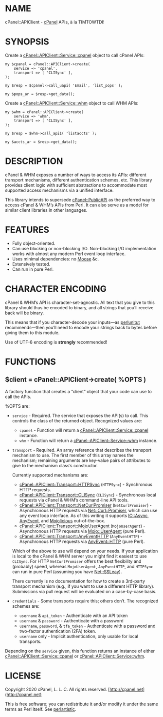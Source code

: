 # NAME

cPanel::APIClient - [cPanel](http://cpanel.com) APIs, à la TIMTOWTDI!

# SYNOPSIS

Create a [cPanel::APIClient::Service::cpanel](https://metacpan.org/pod/cPanel::APIClient::Service::cpanel) object
to call cPanel APIs:

    my $cpanel = cPanel::APIClient->create(
        service => 'cpanel',
        transport => [ 'CLISync' ],
    );

    my $resp = $cpanel->call_uapi( 'Email', 'list_pops' );

    my $pops_ar = $resp->get_data();

Create a [cPanel::APIClient::Service::whm](https://metacpan.org/pod/cPanel::APIClient::Service::whm) object
to call WHM APIs:

    my $whm = cPanel::APIClient->create(
        service => 'whm',
        transport => [ 'CLISync' ],
    );

    my $resp = $whm->call_api1( 'listaccts' );

    my $accts_ar = $resp->get_data();

# DESCRIPTION

cPanel & WHM exposes a number of ways to access its APIs: different transport
mechanisms, different authentication schemes, etc. This library provides
client logic with sufficient abstractions to accommodate most supported
access mechanisms via a unified interface.

This library intends to supersede [cPanel::PublicAPI](https://metacpan.org/pod/cPanel::PublicAPI) as the preferred way
to access cPanel & WHM’s APIs from Perl. It can also serve as a model for
similar client libraries in other languages.

# FEATURES

- Fully object-oriented.
- Can use blocking or non-blocking I/O. Non-blocking I/O implementation
works with almost any modern Perl event loop interface.
- Uses minimal dependencies: no [Moose](https://metacpan.org/pod/Moose) &c.
- Extensively tested.
- Can run in pure Perl.

# CHARACTER ENCODING

cPanel & WHM’s API is character-set-agnostic. All text that you give to this
library should thus be encoded to binary, and all strings that you’ll receive
back will be binary.

This means that if you character-decode your inputs—as [perlunitut](https://metacpan.org/pod/perlunitut)
recommends—then you’ll need to encode your strings back to bytes before
giving them to this module.

Use of UTF-8 encoding is **strongly** recommended!

# FUNCTIONS

## $client = cPanel::APIClient->create( %OPTS )

A factory function that creates a “client” object that your code can
use to call the APIs.

%OPTS are:

- `service` - Required. The service that exposes the API(s) to call.
This controls the class of the returned object. Recognized values are:
    - `cpanel` - Function will return a [cPanel::APIClient::Service::cpanel](https://metacpan.org/pod/cPanel::APIClient::Service::cpanel)
    instance.
    - `whm` - Function will return a [cPanel::APIClient::Service::whm](https://metacpan.org/pod/cPanel::APIClient::Service::whm)
    instance.
- `transport` - Required. An array reference that describes the
transport mechanism to use. The first member of this array names the mechanism;
remaining arguments are key-value pairs of attributes to give to the
mechanism class’s constructor.

    Currently supported mechanisms are:

    - [cPanel::APIClient::Transport::HTTPSync](https://metacpan.org/pod/cPanel::APIClient::Transport::HTTPSync) (`HTTPSync`) -
    Synchronous HTTP requests.
    - [cPanel::APIClient::Transport::CLISync](https://metacpan.org/pod/cPanel::APIClient::Transport::CLISync) (`CLISync`) -
    Synchronous local requests via cPanel & WHM’s command-line API tools.
    - [cPanel::APIClient::Transport::NetCurlPromiser](https://metacpan.org/pod/cPanel::APIClient::Transport::NetCurlPromiser) (`NetCurlPromiser`) -
    Asynchronous HTTP requests via
    [Net::Curl::Promiser](https://metacpan.org/pod/Net::Curl::Promiser), which can use any event loop interface.
    As of this writing it supports [IO::Async](https://metacpan.org/pod/IO::Async), [AnyEvent](https://metacpan.org/pod/AnyEvent), and [Mojolicious](https://metacpan.org/pod/Mojolicious)
    out-of-the-box.
    - [cPanel::APIClient::Transport::MojoUserAgent](https://metacpan.org/pod/cPanel::APIClient::Transport::MojoUserAgent) (`MojoUserAgent`) -
    Asynchronous HTTP requests via [Mojo::UserAgent](https://metacpan.org/pod/Mojo::UserAgent) (pure Perl).
    - [cPanel::APIClient::Transport::AnyEventHTTP](https://metacpan.org/pod/cPanel::APIClient::Transport::AnyEventHTTP) (`AnyEventHTTP`) -
    Asynchronous HTTP requests via [AnyEvent::HTTP](https://metacpan.org/pod/AnyEvent::HTTP) (pure Perl).

    Which of the above to use will depend on your needs. If your application
    is local to the cPanel & WHM server you might find it easiest to use
    `CLISync`. For HTTP `NetCurlPromiser` offers the best flexibility
    and (probably) speed, whereas `MojoUserAgent`, `AnyEventHTTP`, and
    `HTTPSync` can run in pure Perl (assuming you have [Net::SSLeay](https://metacpan.org/pod/Net::SSLeay)).

    There currently is no documentation for how to create a 3rd-party transport
    mechanism (e.g., if you want to use a different HTTP library). Submissions
    via pull request will be evaluated on a case-by-case basis.

- `credentials` - Some transports require this; others don’t.
The recognized schemes are:
    - `username` & `api_token` - Authenticate with an API token
    - `username` & `password` - Authenticate with a password
    - `username`, `password`, & `tfa_token` - Authenticate with a
    password and two-factor authentication (2FA) token.
    - `username` only - Implicit authentication, only usable for local
    transports.

Depending on the `service` given, this function returns an instance of
either [cPanel::APIClient::Service::cpanel](https://metacpan.org/pod/cPanel::APIClient::Service::cpanel) or
[cPanel::APIClient::Service::whm](https://metacpan.org/pod/cPanel::APIClient::Service::whm).

# LICENSE

Copyright 2020 cPanel, L. L. C. All rights reserved. [http://cpanel.net](http://cpanel.net)

This is free software; you can redistribute it and/or modify it under the
same terms as Perl itself. See [perlartistic](https://metacpan.org/pod/perlartistic).
